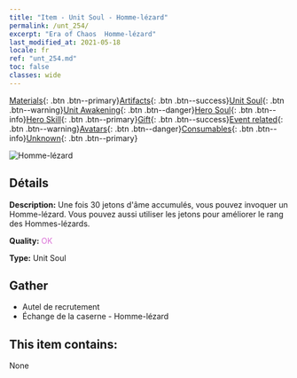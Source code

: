 ```yaml
---
title: "Item - Unit Soul - Homme-lézard"
permalink: /unt_254/
excerpt: "Era of Chaos  Homme-lézard"
last_modified_at: 2021-05-18
locale: fr
ref: "unt_254.md"
toc: false
classes: wide
---
```

 [Materials](/ItemsFR/){: .btn .btn--primary}[Artifacts](/ItemsFR/Artifacts/){: .btn .btn--success}[Unit Soul](/ItemsFR/UnitSoul/){: .btn .btn--warning}[Unit Awakening](/ItemsFR/UnitAwakening/){: .btn .btn--danger}[Hero Soul](/ItemsFR/HeroSoul/){: .btn .btn--info}[Hero Skill](/ItemsFR/HeroSkill/){: .btn .btn--primary}[Gift](/ItemsFR/Gift/){: .btn .btn--success}[Event related](/ItemsFR/Events/){: .btn .btn--warning}[Avatars](/ItemsFR/Avatars/){: .btn .btn--danger}[Consumables](/ItemsFR/Consumables/){: .btn .btn--info}[Unknown](/ItemsFR/Unknown/){: .btn .btn--primary}

 ![Homme-lézard](/images/u/ti_xiyiren.jpg)

## Détails
 **Description:** Une fois 30 jetons d'âme accumulés, vous pouvez invoquer un Homme-lézard. Vous pouvez aussi utiliser les jetons pour améliorer le rang des Hommes-lézards.

 **Quality:** <span style="color: #DA70D6">OK</span>

 **Type:** Unit Soul

## Gather

*    Autel de recrutement 
*    Échange de la caserne - Homme-lézard 

## This item contains:

  None

